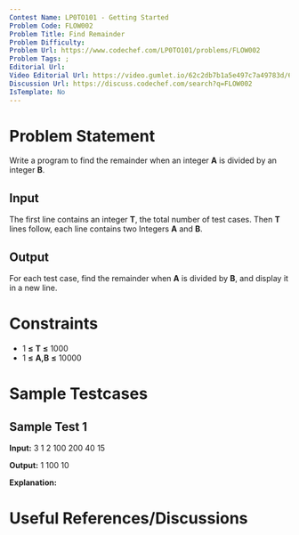 ```yaml
---
Contest Name: LP0TO101 - Getting Started
Problem Code: FLOW002
Problem Title: Find Remainder
Problem Difficulty: 
Problem Url: https://www.codechef.com/LP0TO101/problems/FLOW002
Problem Tags: ; 
Editorial Url: 
Video Editorial Url: https://video.gumlet.io/62c2db7b1a5e497c7a49783d/62cc0e366c68a616492e742e/main.mpd
Discussion Url: https://discuss.codechef.com/search?q=FLOW002
IsTemplate: No
---
```


# Problem Statement

Write a program to find the remainder when an integer **A** is divided by an 
integer **B**.

## Input

The first line contains an integer **T**, the total number of test cases. 
Then **T** lines follow, each line contains two Integers **A** and **B**. 

## Output

For each test case, find the remainder when **A** is divided by **B**, and 
display it in a new line.

# Constraints

* 1 **≤** **T** **≤** 1000
* 1 **≤** **A,B** **≤** 10000

# Sample Testcases

## Sample Test 1

**Input:**
3 
1 2
100 200
40 15

**Output:**
1
100
10

**Explanation:**



# Useful References/Discussions
